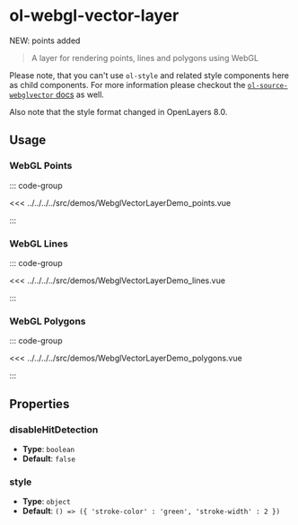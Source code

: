 # ol-webgl-vector-layer

NEW: points added

> A layer for rendering points, lines and polygons using WebGL

Please note, that you can't use `ol-style` and related style components here as child components.
For more information please checkout the [`ol-source-webglvector` docs](../../sources/webglvector/) as well.

Also note that the style format changed in OpenLayers 8.0.

## Usage

### WebGL Points
<script setup>
import WebglVectorLayerDemo_points from "@demos/WebglVectorLayerDemo_points.vue"
import WebglVectorLayerDemo_lines from "@demos/WebglVectorLayerDemo_lines.vue"
import WebglVectorLayerDemo_polygons from "@demos/WebglVectorLayerDemo_polygons.vue"
</script>

<ClientOnly>
<WebglVectorLayerDemo_points />
</ClientOnly>

::: code-group

<<< ../../../../src/demos/WebglVectorLayerDemo_points.vue

:::

### WebGL Lines
<ClientOnly>
<WebglVectorLayerDemo_lines />
</ClientOnly>

::: code-group

<<< ../../../../src/demos/WebglVectorLayerDemo_lines.vue

:::

### WebGL Polygons
<ClientOnly>
<WebglVectorLayerDemo_polygons />
</ClientOnly>

::: code-group

<<< ../../../../src/demos/WebglVectorLayerDemo_polygons.vue

:::

## Properties

### disableHitDetection

- **Type**: `boolean`
- **Default**: `false`

### style

- **Type**: `object`
- **Default**: `() => ({
    'stroke-color' : 'green',
    'stroke-width' : 2
})`
